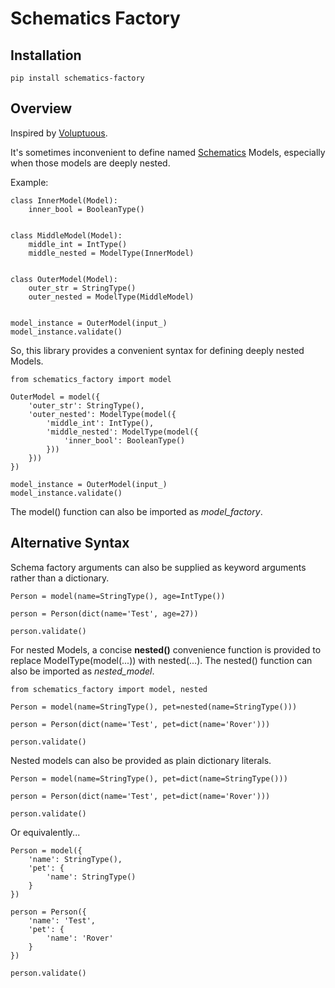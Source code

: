 Schematics Factory
==================


Installation
------------

```
pip install schematics-factory
```


Overview
--------

Inspired by [Voluptuous](https://github.com/alecthomas/voluptuous).

It's sometimes inconvenient to define
named [Schematics](https://github.com/schematics/schematics)
Models, especially when those models are deeply nested.

Example:

```
class InnerModel(Model):
    inner_bool = BooleanType()


class MiddleModel(Model):
    middle_int = IntType()
    middle_nested = ModelType(InnerModel)


class OuterModel(Model):
    outer_str = StringType()
    outer_nested = ModelType(MiddleModel)


model_instance = OuterModel(input_)
model_instance.validate()
```

So, this library provides a convenient syntax for defining
deeply nested Models.

```
from schematics_factory import model

OuterModel = model({
    'outer_str': StringType(),
    'outer_nested': ModelType(model({
        'middle_int': IntType(),
        'middle_nested': ModelType(model({
            'inner_bool': BooleanType()
        }))
    }))
})

model_instance = OuterModel(input_)
model_instance.validate()
```

The model() function can also be imported as _model_factory_.


Alternative Syntax
------------------

Schema factory arguments can also be supplied as keyword
arguments rather than a dictionary.

```
Person = model(name=StringType(), age=IntType())

person = Person(dict(name='Test', age=27))

person.validate()
```

For nested Models, a concise __nested()__ convenience function
is provided to replace ModelType(model(...)) with nested(...).
The nested() function can also be imported as _nested_model_.

```
from schematics_factory import model, nested

Person = model(name=StringType(), pet=nested(name=StringType()))

person = Person(dict(name='Test', pet=dict(name='Rover')))

person.validate()
```

Nested models can also be provided as plain dictionary literals.

```
Person = model(name=StringType(), pet=dict(name=StringType()))

person = Person(dict(name='Test', pet=dict(name='Rover')))

person.validate()
```

Or equivalently...

```
Person = model({
    'name': StringType(),
    'pet': {
        'name': StringType()
    }
})

person = Person({
    'name': 'Test',
    'pet': {
        'name': 'Rover'
    }
})

person.validate()
```
